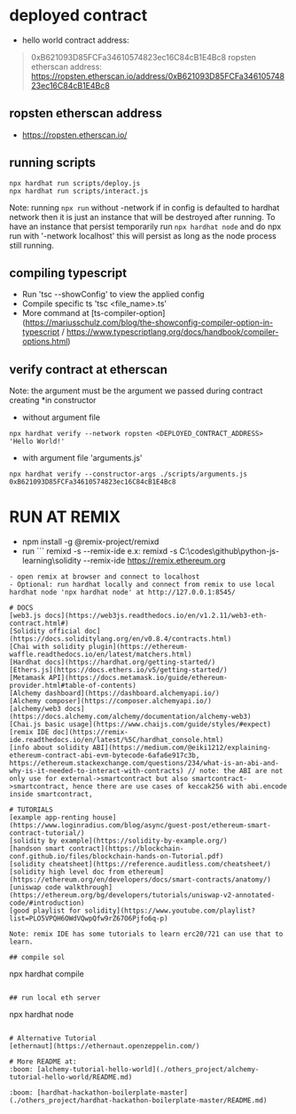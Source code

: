 # deployed contract
- hello world contract address: 
> 0xB621093D85FCFa34610574823ec16C84cB1E4Bc8
> ropsten etherscan address: https://ropsten.etherscan.io/address/0xB621093D85FCFa34610574823ec16C84cB1E4Bc8

## ropsten etherscan address
- https://ropsten.etherscan.io/

## running scripts
```
npx hardhat run scripts/deploy.js
npx hardhat run scripts/interact.js

```
Note: running ```npx run``` without -network if in config is defaulted to hardhat network then it is just an instance that will be destroyed after running. To have an instance that persist temporarily run ```npx hardhat node``` and do npx run with '-network localhost' this will persist as long as the node process still running.

## compiling typescript
- Run 'tsc --showConfig' to view the applied config
- Compile specific ts 'tsc <file_name>.ts'
- More command at [ts-compiler-option](https://mariusschulz.com/blog/the-showconfig-compiler-option-in-typescript / https://www.typescriptlang.org/docs/handbook/compiler-options.html)

## verify contract at etherscan
Note: the argument must be the argument we passed during contract creating *in constructor

- without argument file
```
npx hardhat verify --network ropsten <DEPLOYED_CONTRACT_ADDRESS> 'Hello World!'
```

- with argument file 'arguments.js'
```
npx hardhat verify --constructor-args ./scripts/arguments.js 0xB621093D85FCFa34610574823ec16C84cB1E4Bc8

```

# RUN AT REMIX
- npm install -g @remix-project/remixd
- run ```
remixd -s <absolute-path-to-the-shared-folder> --remix-ide <your-remix-ide-URL-instance>
e.x: remixd -s C:\codes\github\python-js-learning\solidity --remix-ide https://remix.ethereum.org

```
- open remix at browser and connect to localhost
- Optional: run hardhat locally and connect from remix to use local hardhat node 'npx hardhat node' at http://127.0.0.1:8545/

# DOCS
[web3.js docs](https://web3js.readthedocs.io/en/v1.2.11/web3-eth-contract.html#)
[Solidity official doc](https://docs.soliditylang.org/en/v0.8.4/contracts.html)
[Chai with solidity plugin](https://ethereum-waffle.readthedocs.io/en/latest/matchers.html)
[Hardhat docs](https://hardhat.org/getting-started/)
[Ethers.js](https://docs.ethers.io/v5/getting-started/)
[Metamask API](https://docs.metamask.io/guide/ethereum-provider.html#table-of-contents)
[Alchemy dashboard](https://dashboard.alchemyapi.io/)
[Alchemy composer](https://composer.alchemyapi.io/)
[alchemy/web3 docs](https://docs.alchemy.com/alchemy/documentation/alchemy-web3)
[Chai.js basic usage](https://www.chaijs.com/guide/styles/#expect)
[remix IDE doc](https://remix-ide.readthedocs.io/en/latest/%5C/hardhat_console.html)
[info about solidity ABI](https://medium.com/@eiki1212/explaining-ethereum-contract-abi-evm-bytecode-6afa6e917c3b,  https://ethereum.stackexchange.com/questions/234/what-is-an-abi-and-why-is-it-needed-to-interact-with-contracts) // note: the ABI are not only use for external->smartcontract but also smartcontract->smartcontract, hence there are use cases of keccak256 with abi.encode inside smartcontract,

# TUTORIALS
[example app-renting house](https://www.loginradius.com/blog/async/guest-post/ethereum-smart-contract-tutorial/)
[solidity by example](https://solidity-by-example.org/)
[handson smart contract](https://blockchain-conf.github.io/files/blockchain-hands-on-Tutorial.pdf)
[solidity cheatsheet](https://reference.auditless.com/cheatsheet/)
[solidity high level doc from ethereum](https://ethereum.org/en/developers/docs/smart-contracts/anatomy/)
[uniswap code walkthrough](https://ethereum.org/bg/developers/tutorials/uniswap-v2-annotated-code/#introduction)
[good playlist for solidity](https://www.youtube.com/playlist?list=PLO5VPQH6OWdVQwpQfw9rZ67O6Pjfo6q-p)

Note: remix IDE has some tutorials to learn erc20/721 can use that to  learn.

## compile sol
```
npx hardhat compile
```

## run local eth server
```
npx hardhat node
```

# Alternative Tutorial 
[ethernaut](https://ethernaut.openzeppelin.com/)

# More README at:
:boom: [alchemy-tutorial-hello-world](./others_project/alchemy-tutorial-hello-world/README.md)

:boom: [hardhat-hackathon-boilerplate-master](./others_project/hardhat-hackathon-boilerplate-master/README.md)